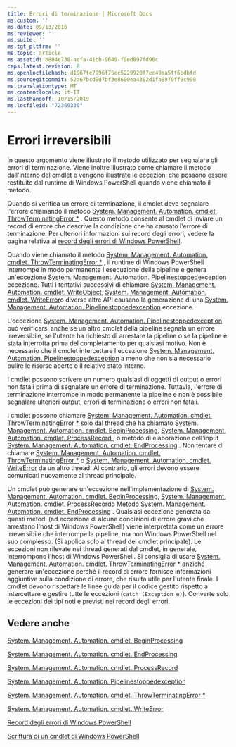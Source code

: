 ```yaml
---
title: Errori di terminazione | Microsoft Docs
ms.custom: ''
ms.date: 09/13/2016
ms.reviewer: ''
ms.suite: ''
ms.tgt_pltfrm: ''
ms.topic: article
ms.assetid: b804e738-aefa-41bb-9649-f9ed897fd96c
caps.latest.revision: 8
ms.openlocfilehash: d1967fe7996f75ec5229920f7ec49aa5ff6bdbfd
ms.sourcegitcommit: 52a67bcd9d7bf3e8600ea4302d1fa8970ff9c998
ms.translationtype: MT
ms.contentlocale: it-IT
ms.lasthandoff: 10/15/2019
ms.locfileid: "72369330"
---
```

# <a name="terminating-errors"></a>Errori irreversibili

In questo argomento viene illustrato il metodo utilizzato per segnalare gli errori di terminazione. Viene inoltre illustrato come chiamare il metodo dall'interno del cmdlet e vengono illustrate le eccezioni che possono essere restituite dal runtime di Windows PowerShell quando viene chiamato il metodo.

Quando si verifica un errore di terminazione, il cmdlet deve segnalare l'errore chiamando il metodo [System. Management. Automation. cmdlet. ThrowTerminatingError *](/dotnet/api/System.Management.Automation.Cmdlet.ThrowTerminatingError) . Questo metodo consente al cmdlet di inviare un record di errore che descrive la condizione che ha causato l'errore di terminazione. Per ulteriori informazioni sui record degli errori, vedere la pagina relativa ai [record degli errori di Windows PowerShell](./windows-powershell-error-records.md).

Quando viene chiamato il metodo [System. Management. Automation. cmdlet. ThrowTerminatingError *](/dotnet/api/System.Management.Automation.Cmdlet.ThrowTerminatingError) , il runtime di Windows PowerShell interrompe in modo permanente l'esecuzione della pipeline e genera un'eccezione [System. Management. Automation. Pipelinestoppedexception ](/dotnet/api/System.Management.Automation.PipelineStoppedException)eccezione. Tutti i tentativi successivi di chiamare [System. Management. Automation. cmdlet. WriteObject](/dotnet/api/System.Management.Automation.Cmdlet.WriteObject), [System. Management. Automation. cmdlet. WriteError](/dotnet/api/System.Management.Automation.Cmdlet.WriteError)o diverse altre API causano la generazione di una [ System. Management. Automation. Pipelinestoppedexception](/dotnet/api/System.Management.Automation.PipelineStoppedException) eccezione.

L'eccezione [System. Management. Automation. Pipelinestoppedexception](/dotnet/api/System.Management.Automation.PipelineStoppedException) può verificarsi anche se un altro cmdlet della pipeline segnala un errore irreversibile, se l'utente ha richiesto di arrestare la pipeline o se la pipeline è stata interrotta prima del completamento per qualsiasi motivo. Non è necessario che il cmdlet intercettare l'eccezione [System. Management. Automation. Pipelinestoppedexception](/dotnet/api/System.Management.Automation.PipelineStoppedException) a meno che non sia necessario pulire le risorse aperte o il relativo stato interno.

I cmdlet possono scrivere un numero qualsiasi di oggetti di output o errori non fatali prima di segnalare un errore di terminazione. Tuttavia, l'errore di terminazione interrompe in modo permanente la pipeline e non è possibile segnalare ulteriori output, errori di terminazione o errori non fatali.

I cmdlet possono chiamare [System. Management. Automation. cmdlet. ThrowTerminatingError *](/dotnet/api/System.Management.Automation.Cmdlet.ThrowTerminatingError) solo dal thread che ha chiamato [System. Management. Automation. cmdlet. BeginProcessing](/dotnet/api/System.Management.Automation.Cmdlet.BeginProcessing), [System. Management. Automation. cmdlet. ProcessRecord ](/dotnet/api/System.Management.Automation.Cmdlet.ProcessRecord), o metodo di elaborazione dell'input [System. Management. Automation. cmdlet. EndProcessing](/dotnet/api/System.Management.Automation.Cmdlet.EndProcessing) . Non tentare di chiamare [System. Management. Automation. cmdlet. ThrowTerminatingError *](/dotnet/api/System.Management.Automation.Cmdlet.ThrowTerminatingError) o [System. Management. Automation. cmdlet. WriteError](/dotnet/api/System.Management.Automation.Cmdlet.WriteError) da un altro thread. Al contrario, gli errori devono essere comunicati nuovamente al thread principale.

Un cmdlet può generare un'eccezione nell'implementazione di [System. Management. Automation. cmdlet. BeginProcessing](/dotnet/api/System.Management.Automation.Cmdlet.BeginProcessing), [System. Management. Automation. cmdlet. ProcessRecord](/dotnet/api/System.Management.Automation.Cmdlet.ProcessRecord)o [ Metodo System. Management. Automation. cmdlet. EndProcessing](/dotnet/api/System.Management.Automation.Cmdlet.EndProcessing) . Qualsiasi eccezione generata da questi metodi (ad eccezione di alcune condizioni di errore gravi che arrestano l'host di Windows PowerShell) viene interpretata come un errore irreversibile che interrompe la pipeline, ma non Windows PowerShell nel suo complesso. (Si applica solo al thread del cmdlet principale). Le eccezioni non rilevate nei thread generati dal cmdlet, in generale, interrompono l'host di Windows PowerShell. Si consiglia di usare [System. Management. Automation. cmdlet. ThrowTerminatingError *](/dotnet/api/System.Management.Automation.Cmdlet.ThrowTerminatingError) anziché generare un'eccezione perché il record di errore fornisce informazioni aggiuntive sulla condizione di errore, che risulta utile per l'utente finale. I cmdlet devono rispettare le linee guida per il codice gestito rispetto a intercettare e gestire tutte le eccezioni (`catch (Exception e)`). Converte solo le eccezioni dei tipi noti e previsti nei record degli errori.

## <a name="see-also"></a>Vedere anche

[System. Management. Automation. cmdlet. BeginProcessing](/dotnet/api/System.Management.Automation.Cmdlet.BeginProcessing)

[System. Management. Automation. cmdlet. EndProcessing](/dotnet/api/System.Management.Automation.Cmdlet.EndProcessing)

[System. Management. Automation. cmdlet. ProcessRecord](/dotnet/api/System.Management.Automation.Cmdlet.ProcessRecord)

[System. Management. Automation. Pipelinestoppedexception](/dotnet/api/System.Management.Automation.PipelineStoppedException)

[System. Management. Automation. cmdlet. ThrowTerminatingError *](/dotnet/api/System.Management.Automation.Cmdlet.ThrowTerminatingError)

[System. Management. Automation. cmdlet. WriteError](/dotnet/api/System.Management.Automation.Cmdlet.WriteError)

[Record degli errori di Windows PowerShell](./windows-powershell-error-records.md)

[Scrittura di un cmdlet di Windows PowerShell](./writing-a-windows-powershell-cmdlet.md)
